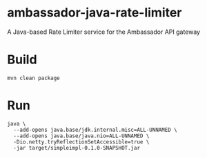 # ambassador-java-rate-limiter
A Java-based Rate Limiter service for the Ambassador API gateway


# Build

```shell
mvn clean package
```

# Run

```shell
java \
  --add-opens java.base/jdk.internal.misc=ALL-UNNAMED \
  --add-opens java.base/java.nio=ALL-UNNAMED \
  -Dio.netty.tryReflectionSetAccessible=true \
  -jar target/simpleimpl-0.1.0-SNAPSHOT.jar
```